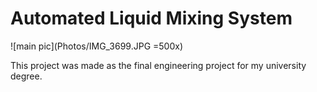 # Automated Liquid Mixing System

![main pic](Photos/IMG_3699.JPG =500x)


This project was made as the final engineering project for my university degree. 
